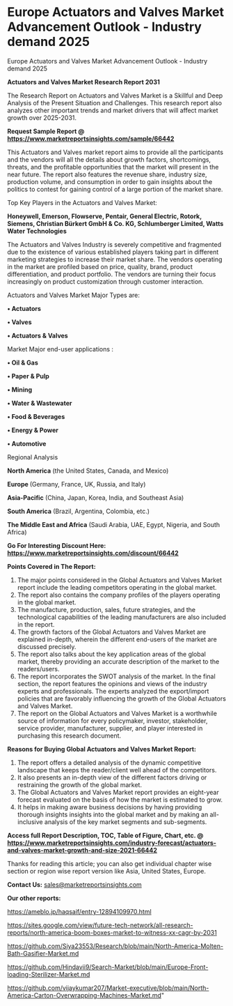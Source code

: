 # Europe Actuators and Valves Market Advancement Outlook - Industry demand 2025
Europe Actuators and Valves Market Advancement Outlook - Industry demand 2025

<strong>Actuators and Valves Market Research Report 2031</strong>

The Research Report on Actuators and Valves Market is a Skillful and Deep Analysis of the Present Situation and Challenges. This research report also analyzes other important trends and market drivers that will affect market growth over 2025-2031.

<strong>Request Sample Report @ <a href=https://www.marketreportsinsights.com/sample/66442>https://www.marketreportsinsights.com/sample/66442</a></strong>

This Actuators and Valves market report aims to provide all the participants and the vendors will all the details about growth factors, shortcomings, threats, and the profitable opportunities that the market will present in the near future. The report also features the revenue share, industry size, production volume, and consumption in order to gain insights about the politics to contest for gaining control of a large portion of the market share.

Top Key Players in the Actuators and Valves Market:

<strong>Honeywell, Emerson, Flowserve, Pentair, General Electric, Rotork, Siemens, Christian Bürkert GmbH & Co. KG, Schlumberger Limited, Watts Water Technologies</strong>

The Actuators and Valves Industry is severely competitive and fragmented due to the existence of various established players taking part in different marketing strategies to increase their market share. The vendors operating in the market are profiled based on price, quality, brand, product differentiation, and product portfolio. The vendors are turning their focus increasingly on product customization through customer interaction.

Actuators and Valves Market Major Types are:

<strong>• Actuators

• Valves

• Actuators & Valves</strong>

Market Major end-user applications :

<strong>• Oil & Gas

• Paper & Pulp

• Mining

• Water & Wastewater

• Food & Beverages

• Energy & Power

• Automotive</strong>

Regional Analysis

</u><strong><b>North America</b></strong> (the United States, Canada, and Mexico)

<strong><b>Europe </b></strong>(Germany, France, UK, Russia, and Italy)

<strong><b>Asia-Pacific</b></strong> (China, Japan, Korea, India, and Southeast Asia)

<strong><b>South America</b></strong> (Brazil, Argentina, Colombia, etc.)

<strong><b>The Middle East and Africa</b></strong> (Saudi Arabia, UAE, Egypt, Nigeria, and South Africa)

<strong>Go For Interesting Discount Here: <a href=https://www.marketreportsinsights.com/discount/66442>https://www.marketreportsinsights.com/discount/66442</a></strong>

<strong>Points Covered in The Report:</strong>
<ol>
  <li>The major points considered in the Global Actuators and Valves Market report include the leading competitors operating in the global market.</li>
  <li>The report also contains the company profiles of the players operating in the global market.</li>
  <li>The manufacture, production, sales, future strategies, and the technological capabilities of the leading manufacturers are also included in the report.</li>
  <li>The growth factors of the Global Actuators and Valves Market are explained in-depth, wherein the different end-users of the market are discussed precisely.</li>
  <li>The report also talks about the key application areas of the global market, thereby providing an accurate description of the market to the readers/users.</li>
  <li>The report incorporates the SWOT analysis of the market. In the final section, the report features the opinions and views of the industry experts and professionals. The experts analyzed the export/import policies that are favorably influencing the growth of the Global Actuators and Valves Market.</li>
  <li>The report on the Global Actuators and Valves Market is a worthwhile source of information for every policymaker, investor, stakeholder, service provider, manufacturer, supplier, and player interested in purchasing this research document.</li>
</ol>
<strong>Reasons for Buying Global Actuators and Valves Market Report:</strong>

<ol>
  <li>The report offers a detailed analysis of the dynamic competitive landscape that keeps the reader/client well ahead of the competitors.</li>
  <li>It also presents an in-depth view of the different factors driving or restraining the growth of the global market.</li>
  <li>The Global Actuators and Valves Market report provides an eight-year forecast evaluated on the basis of how the market is estimated to grow.</li>
  <li>It helps in making aware business decisions by having providing thorough insights insights into the global market and by making an all-inclusive analysis of the key market segments and sub-segments.</li>
</ol>
<strong>Access full Report Description, TOC, Table of Figure, Chart, etc. @ <a href=https://www.marketreportsinsights.com/industry-forecast/actuators-and-valves-market-growth-and-size-2021-66442>https://www.marketreportsinsights.com/industry-forecast/actuators-and-valves-market-growth-and-size-2021-66442</a></strong>


Thanks for reading this article; you can also get individual chapter wise section or region wise report version like Asia, United States, Europe.

<strong>Contact Us:</strong>
sales@marketreportsinsights.com

<strong>Our other reports:</strong>

<a href=https://ameblo.jp/haqsaif/entry-12894109970.html>https://ameblo.jp/haqsaif/entry-12894109970.html</a>

<a href=https://sites.google.com/view/future-tech-network/all-research-reports/north-america-boom-boxes-market-to-witness-xx-cagr-by-2031>https://sites.google.com/view/future-tech-network/all-research-reports/north-america-boom-boxes-market-to-witness-xx-cagr-by-2031</a>

<a href=https://github.com/Siya23553/Research/blob/main/North-America-Molten-Bath-Gasifier-Market.md>https://github.com/Siya23553/Research/blob/main/North-America-Molten-Bath-Gasifier-Market.md</a>

<a href=https://github.com/Hindavii9/Search-Market/blob/main/Europe-Front-loading-Sterilizer-Market.md>https://github.com/Hindavii9/Search-Market/blob/main/Europe-Front-loading-Sterilizer-Market.md</a>

<a href=https://github.com/vijaykumar207/Market-executive/blob/main/North-America-Carton-Overwrapping-Machines-Market.md>https://github.com/vijaykumar207/Market-executive/blob/main/North-America-Carton-Overwrapping-Machines-Market.md</a>"
